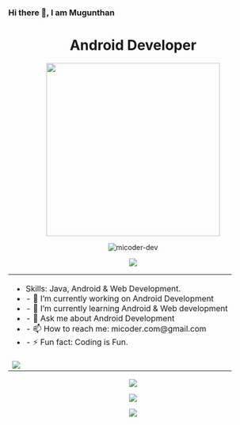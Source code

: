 ### Hi there 👋, I am Mugunthan
<h1 align="center"> Android Developer </h1>
<p align="center"> <img src="https://micoder-dev.github.io/files/a3.gif" height="350"/> </p>

<p align="center"> <img src="https://komarev.com/ghpvc/?username=micoder-dev&label=Profile%20views&color=0e75b6&style=flat" alt="micoder-dev"/> </p>

<p align="center"> <img src="https://github-profile-trophy.vercel.app/?username=Micoder-dev&row=1&column=7"/> </p>

<table>
  <tr>
    <td>
      <ul>
        <li>Skills: Java, Android & Web Development. </li>
        <li>- 🔭 I’m currently working on Android Development </li>
        <li>- 🌱 I’m currently learning Android & Web development </li>
        <li>- 💬 Ask me about Android Development </li>
        <li>- 📫 How to reach me: micoder.com@gmail.com </li>
        <li>- ⚡ Fun fact: Coding is Fun. </li>
      </ul>
    </td>
  </tr>
  <tr>
    <td><img src="https://metrics.lecoq.io/Micoder-dev"/></td>
  </tr>
 </table>

<p align="center"> <img src="https://github-readme-stats.vercel.app/api?username=Micoder-dev&show_icons=true&count_private=true"/> </p>

<p align="center"> <img src="https://github-readme-streak-stats.herokuapp.com/?user=Micoder-dev"/> </p> 

<p align="center"> <img src="https://activity-graph.herokuapp.com/graph?username=Micoder-dev"/> </p>
